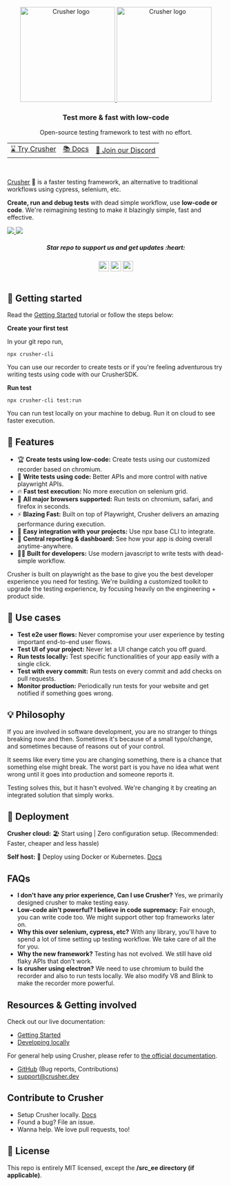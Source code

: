 <p align="center">
  <p align="center">
  <a href="https://crusher.dev/#gh-light-mode-only">
    <img src="https://i.imgur.com/EhNlMyB.png" width="220px" alt="Crusher logo" />
  </a>
  <a href="https://crusher.dev/#gh-dark-mode-only">
    <img src="https://i.imgur.com/AAjf4pL.png"  width="220px" alt="Crusher logo" />
  </a>
</p>
</p>


<h3 align="center">Test more & fast with low-code</h3>
<p align="center">Open-source testing framework to test with no effort.</p>

<div align="center">
  <table>
    <tbody>
      <tr>
         <td>
          <a href="#-start-using-crusher">⌛ Try Crusher</a>
        </td>
        <td>
          <a href="https://millionjs.org">📚 Docs</a>
        </td>
        <td>
          <a href="https://discord.gg/X9yFbcV2rF">💬 Join our Discord</a>
        </td>
      </tr>
    </tbody>
  </table>
  </div>
<br />

[Crusher](https://crusher.dev) 🦖 is a faster  testing framework, an alternative to traditional workflows using cypress, selenium, etc.

**Create, run and debug tests** with dead simple workflow, use **low-code or code**. We're reimagining testing to make it blazingly simple, fast and effective.


  <a href="https://crusher.dev/#gh-light-mode-only">
  <img src="https://i.imgur.com/nqE0S1B.png"/>
  </a>
  <a href="https://crusher.dev/#gh-dark-mode-only">
    <img src="https://i.imgur.com/qQ2uda9.png"  />
  </a>


<div>
<h5  align="center"> Star repo to support us and get updates :heart: </h5>
</div>

<div align="center">
  <img src="https://img.shields.io/github/stars/crusherdev/crusher.svg?style=social&label=Star" height="24"/>  
    <img src="https://img.shields.io/github/forks/crusherdev/crusher.svg?style=social&label=Fork" height="24"/>
     <img src="https://img.shields.io/github/watchers/crusherdev/crusher.svg?style=social&label=Watch" height="24"/>
</div>


<br/>



## 🚀 Getting started

Read the [Getting Started](https://docs.crusher.dev/getting-started/what-is-crusher) tutorial or follow the steps below:

**Create your first test**

In your git repo run,

```
npx crusher-cli
```

You can use our recorder to create tests or if you're feeling adventurous try writing tests using code with our CrusherSDK.

**Run test**

```
npx crusher-cli test:run
```

You can run test locally on your machine to debug. Run it on cloud to see faster execution.


## 🦖 Features
- 🏆 **Create tests using low-code:** Create tests using our customized recorder based on chromium.
- 📝 **Write tests using code:** Better APIs and more control with native playwright APIs.
- 🔥 **Fast test execution:** No more execution on selenium grid.
- 🔋 **All major browsers supported:** Run tests on chromium, safari, and firefox in seconds.
- ⚡ **Blazing Fast:** Built on top of Playwright, Crusher delivers an amazing performance during execution.
- 👏 **Easy integration with your projects:** Use npx base CLI to integrate.
- 🦄 **Central reporting & dashboard:** See how your app is doing overall anytime-anywhere.
- 👨‍💻 **Built for developers:** Use modern javascript to write tests with dead-simple workflow.

Crusher is built on playwright as the base to give you the best developer experience you need for testing. We're building a customized toolkit to upgrade the testing experience, by focusing heavily on the engineering + product side.

## 🏃 Use cases
- **Test e2e user flows:** Never compromise your user experience by testing important end-to-end user flows.
- **Test UI of your project:** Never let a UI change catch you off guard.
- **Run tests locally:** Test specific functionalities of your app easily with a single click.
- **Test with every commit:** Run tests on every commit and add checks on pull requests.
- **Monitor production:** Periodically run tests for your website and get notified if something goes wrong.


## 💡 Philosophy
If you are involved in software development, you are no stranger to things breaking now and then. Sometimes it's because of a small typo/change, and sometimes because of reasons out of your control.

It seems like every time you are changing something, there is a chance that something else might break.  The worst part is you have no idea what went wrong until it goes into production and someone reports it.

Testing solves this, but it hasn't evolved. We're changing it by creating an integrated solution that simply works.

## 🧱 Deployment

**Crusher cloud:** 🏖️ Start using |  Zero configuration setup. (Recommended: Faster, cheaper and less hassle)

**Self host:** 🧱 Deploy using Docker or Kubernetes. [Docs](https://docs.crusher.dev/development/docker-deploy-locally)


## FAQs
- **I don't have any prior experience, Can I use Crusher?** Yes, we primarily designed crusher to make testing easy.
- **Low-code ain't powerful? I believe in code supremacy:** Fair enough, you can write code too. We might support other top frameworks later on.
- **Why this over selenium, cypress, etc?** With any library, you'll have to spend a lot of time setting up testing workflow. We take care of all the for you.
- **Why the new framework?** Testing has not evolved. We still have old flaky APIs that don't work.
- **Is crusher using electron?** We need to use chromium to build the recorder and also to run tests locally. We also modify V8 and Blink to make the recorder more powerful.

## Resources & Getting involved

Check out our live documentation:
- [Getting Started](https://docs.crusher.dev/getting-started/create-your-first-test)
- [Developing locally](https://docs.crusher.dev/development/setting-up-development-env)

For general help using Crusher, please refer to [the official documentation](https://docs.crusher.dev).
- [GitHub](https://github.com/crusherdev/crusher) (Bug reports, Contributions)
- support@crusher.dev

##  Contribute to Crusher
- Setup Crusher locally. [Docs](https://docs.crusher.dev/development/setting-up-development-env)
- Found a bug? File an issue.
- Wanna help. We love pull requests, too!

## 📝 License
This repo is entirely MIT licensed, except the **/src_ee directory (if applicable)**.
